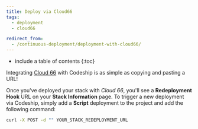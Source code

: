 ```yaml
---
title: Deploy via Cloud66
tags:
  - deployment
  - cloud66

redirect_from:
  - /continuous-deployment/deployment-with-cloud66/
---
```


* include a table of contents
{:toc}

Integrating [Cloud 66](http://www.cloud66.com/) with Codeship is as simple as copying and pasting a URL!

Once you've deployed your stack with _Cloud 66_, you'll see a **Redeployment Hook** URL on your **Stack Information** page. To trigger a new deployment via Codeship, simply add a **Script** deployment to the project and add the following command:

```bash
curl -X POST -d "" YOUR_STACK_REDEPLOYMENT_URL
```
